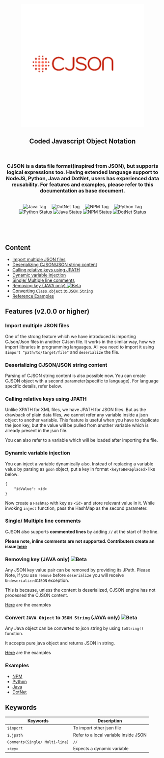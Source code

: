 <div align="center">
    <img src="https://github.com/SubhenduShekhar/cjson/blob/main/docs/logo.png?raw=true" width="400" alt="CJSON Logo"/>
    <h2>Coded Javascript Object Notation</h2><br/>
    <h3>
        CJSON is a data file format(inspired from JSON), but supports logical expressions too. Having extended language support to NodeJS, Python, Java and DotNet, users has experienced data reusability. For features and examples, please refer to this documentation as base document.
    </h3>
    <br/>
    <div>
        <img src="https://img.shields.io/badge/java-mvn-blue" alt="Java Tag">&emsp;
        <img src="https://img.shields.io/badge/dotnet-nuget-pink" alt="DotNet Tag">&emsp;
        <img src="https://img.shields.io/badge/NODEJS-npmjs-orange" alt="NPM Tag">&emsp;
        <img src="https://img.shields.io/badge/Python-pypi-purple" alt="Python Tag">
    </div>
    <div>
        <img src="https://github.com/SubhenduShekhar/cjson/actions/workflows/python-tests.yml/badge.svg" alt="Python Status"/>
        <img src="https://github.com/SubhenduShekhar/cjson/actions/workflows/java-tests.yml/badge.svg" alt="Java Status"/>
        <img src="https://github.com/SubhenduShekhar/cjson/actions/workflows/npm-tests.yml/badge.svg" alt="NPM Status"/>
        <img src="https://github.com/SubhenduShekhar/cjson/actions/workflows/dotnet-tests.yml/badge.svg" alt="DotNet Status"/>
    </div>
</div>

<br/><br/><br/>

## Content

- [Import multiple JSON files](#import-multiple-json-files)
- [Deserializing CJSON/JSON string content](#deserializing-cjsonjson-string-content)
- [Calling relative keys using JPATH](#calling-relative-keys-using-jpath)
- [Dynamic variable injection](#dynamic-variable-injection)
- [Single/ Multiple line comments](#single-multiple-line-comments)
- [Removing key (JAVA only) ![Beta](https://img.shields.io/badge/Status-Beta-yellow)](#removing-key-java-only-beta)
- [Converting `Class object` to `JSON String`]()
- [Reference Examples](#examples)

## Features (v2.0.0 or higher)


### Import multiple JSON files

One of the strong feature which we have introduced is importing CJson/Json files in another CJson file.
It works in the similar way, how we import libraries in programming languages. All you need to import it using 
`$import "path/to/target/file"` and `deserialize` the file.

### Deserializing CJSON/JSON string content

Parsing of CJSON string content is also possible now. You can create CJSON object with a second parameter(specific to language). For language specific details, refer below.

### Calling relative keys using JPATH

Unlike XPATH for XML files, we have JPATH for JSON files. But as the drawback of plain data files, we cannot refer any variable inside a json object to another variable. This feature is useful when you have to duplicate the json key, but the value will be pulled from another variable which is already present in the json file.

You can also refer to a variable which will be loaded after importing the file.  

### Dynamic variable injection

You can inject a variable dynamically also. Instead of replacing a variable value by parsing as `gson` object, put a key in format `<keyToBeReplaced>` like below:

```
{
    "idValue": <id>
}
```
Now create a `HashMap` with key as `<id>` and store relevant value in it.
While invoking `inject` function, pass the HashMap as the second parameter. 

### Single/ Multiple line comments

CJSON also supports **commented lines** by adding `//` at the start of the line.

**Please note, inline comments are not supported. Contributers create an issue [here](https://github.com/users/SubhenduShekhar/projects/7)**

### Removing key (JAVA only) ![Beta](https://img.shields.io/badge/Status-Beta-yellow)

Any JSON key value pair can be removed by providing its JPath.
Please Note, if you use `remove` before `deserialize` you will receive `UndeserializedCJSON` exception.

This is because, unless the content is deserialized, CJSON engine has not processed the CJSON content.

[Here](https://github.com/SubhenduShekhar/cjson/blob/main/java/Coded-Json/README.md#removing-key) are the examples

### Convert `JAVA Object` to `JSON String` (JAVA only) ![Beta](https://img.shields.io/badge/Status-Beta-yellow)

Any Java object can be converted to json string by using `toString()` function.

It accepts pure java object and returns JSON in string.

[Here](https://github.com/SubhenduShekhar/cjson/blob/main/java/Coded-Json/README.md#removing-key) are the examples

### Examples

- [NPM](https://github.com/SubhenduShekhar/cjson/blob/main/npm/README.md)
- [Python](https://github.com/SubhenduShekhar/cjson/blob/main/python/README.md)
- [Java](https://github.com/SubhenduShekhar/cjson/blob/main/java/Coded-Json/README.md)
- [DotNet](https://github.com/SubhenduShekhar/cjson/blob/main/dotnet/CJson/README.md)

## Keywords

| Keywords      | Description   |
| ------------- | ------------- |
| `$import`     | To import other json file  |
|   `$.jpath`   |   Refer to a local variable inside JSON   |
| `Comments(Single/ Multi-line)`  | `//`  |
| `<key>`       |  Expects a dynamic variable   |